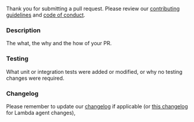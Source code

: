 Thank you for submitting a pull request.  Please review our [contributing guidelines](CONTRIBUTING.md) and [code of conduct](https://opensource.newrelic.com/code-of-conduct/).

### Description

The what, the why and the how of your PR.

### Testing

What unit or integration tests were added or modified, or why no testing changes were required.

### Changelog

Please remember to update our [changelog](src/Agent/CHANGELOG.md) if applicable (or [this changelog](src/AwsLambda/CHANGELOG.md) for Lambda agent changes),

